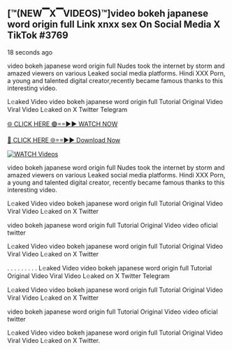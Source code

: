 ## [™(NEW▔X▔VIDEOS)™]video bokeh japanese word origin full Link xnxx sex On Social Media X TikTok #3769

18 seconds ago

video bokeh japanese word origin full Nudes took the internet by storm and amazed viewers on various Leaked social media platforms. Hindi XXX Porn, a young and talented digital creator,recently became famous thanks to this interesting video.

L𝚎aked Video video bokeh japanese word origin full Tutorial Original Video Viral Video L𝚎aked on X Twitter Telegram

[🌐 CLICK HERE 🟢==►► WATCH NOW](https://dekho-ki-hoy-07-2k25.blogspot.com/2025/01/viral-tv.html)

[🔴 CLICK HERE 🌐==►► Download Now](https://dekho-ki-hoy-07-2k25.blogspot.com/2025/01/viral-tv.html)

[![WATCH Videos](https://i.imgur.com/ydURGbz.png)](https://dekho-ki-hoy-07-2k25.blogspot.com/2025/01/viral-tv.html)

video bokeh japanese word origin full Nudes took the internet by storm and amazed viewers on various Leaked social media platforms. Hindi XXX Porn, a young and talented digital creator, recently became famous thanks to this interesting video.

L𝚎aked Video video bokeh japanese word origin full Tutorial Original Video Viral Video L𝚎aked on X Twitter

video bokeh japanese word origin full Tutorial Original Video video oficial twitter

L𝚎aked Video video bokeh japanese word origin full Tutorial Original Video Viral Video L𝚎aked on X Twitter

. . . . . . . . . L𝚎aked Video video bokeh japanese word origin full Tutorial Original Video Viral Video L𝚎aked on X Twitter Telegram

L𝚎aked Video video bokeh japanese word origin full Tutorial Original Video Viral Video L𝚎aked on X Twitter

video bokeh japanese word origin full Tutorial Original Video video oficial twitter

L𝚎aked Video video bokeh japanese word origin full Tutorial Original Video Viral Video L𝚎aked on X Twitter.